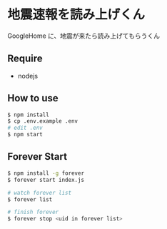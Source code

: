 # 地震速報を読み上げくん

GoogleHome に、地震が来たら読み上げてもらうくん

## Require

- nodejs

## How to use

```bash
$ npm install
$ cp .env.example .env
# edit .env
$ npm start
```

## Forever Start

```bash
$ npm install -g forever
$ forever start index.js

# watch forever list
$ forever list

# finish forever
$ forever stop <uid in forever list>
```
